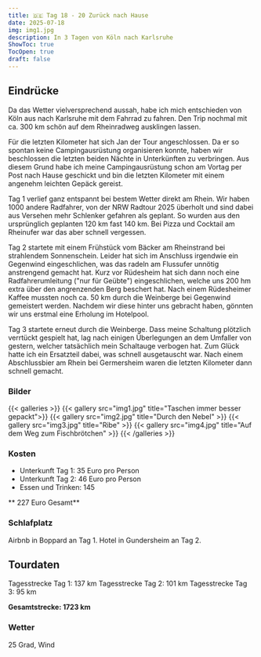 ```yaml
---
title: 🇩🇪 Tag 18 - 20 Zurück nach Hause
date: 2025-07-18
img: img1.jpg
description: In 3 Tagen von Köln nach Karlsruhe
ShowToc: true
TocOpen: true
draft: false
---
```


## Eindrücke
Da das Wetter vielversprechend aussah, habe ich mich entschieden von Köln aus
nach Karlsruhe mit dem Fahrrad zu fahren. Den Trip nochmal mit ca. 300 km schön
auf dem Rheinradweg ausklingen lassen. 

Für die letzten Kilometer hat sich Jan der Tour angeschlossen. Da er so spontan
keine Campingausrüstung organisieren konnte, haben wir beschlossen die letzten
beiden Nächte in Unterkünften zu verbringen. Aus diesem Grund habe ich meine
Campingausrüstung schon am Vortag per Post nach Hause geschickt und bin die
letzten Kilometer mit einem angenehm leichten Gepäck gereist.

Tag 1 verlief ganz entspannt bei bestem Wetter direkt am Rhein. Wir haben 1000
andere Radfahrer, von der NRW Radtour 2025 überholt und sind dabei aus Versehen
mehr Schlenker gefahren als geplant. So wurden aus den ursprünglich geplanten
120 km fast 140 km. Bei Pizza und Cocktail am Rheinufer war das aber schnell
vergessen.

Tag 2 startete mit einem Frühstück vom Bäcker am Rheinstrand bei strahlendem
Sonnenschein. Leider hat sich im Anschluss irgendwie ein Gegenwind
eingeschlichen, was das radeln am Flussufer unnötig anstrengend gemacht hat.
Kurz vor Rüdesheim hat sich dann noch eine Radfahrerumleitung ("nur für Geübte")
eingeschlichen, welche uns 200 hm extra über den angrenzenden Berg beschert hat.
Nach einem Rüdesheimer Kaffee mussten noch ca. 50 km durch die Weinberge bei
Gegenwind gemeistert werden. Nachdem wir diese hinter uns gebracht haben,
gönnten wir uns erstmal eine Erholung im Hotelpool.

Tag 3 startete erneut durch die Weinberge. Dass meine Schaltung plötzlich
verrtückt gespielt hat, lag nach einigen Überlegungen an dem Umfaller von
gestern, welcher tatsächlich mein Schaltauge verbogen hat. Zum Glück hatte ich
ein Ersatzteil dabei, was schnell ausgetauscht war.
Nach einem Abschlussbier am Rhein bei Germersheim waren die letzten Kilometer
dann schnell gemacht.

### Bilder
{{< galleries >}}
{{< gallery src="img1.jpg" title="Taschen immer besser gepackt">}}
{{< gallery src="img2.jpg" title="Durch den Nebel" >}}
{{< gallery src="img3.jpg" title="Ribe" >}}
{{< gallery src="img4.jpg" title="Auf dem Weg zum Fischbrötchen" >}}
{{< /galleries >}}

### Kosten
- Unterkunft Tag 1: 35 Euro pro Person
- Unterkunft Tag 2: 46 Euro pro Person
- Essen und Trinken: 145


** 227 Euro Gesamt**

### Schlafplatz 
Airbnb in Boppard an Tag 1.
Hotel in Gundersheim an Tag 2.

## Tourdaten
Tagesstrecke Tag 1: 137 km
Tagesstrecke Tag 2: 101 km
Tagesstrecke Tag 3: 95 km

**Gesamtstrecke: 1723 km**

### Wetter
25 Grad, Wind
